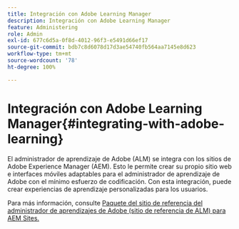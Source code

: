 ```yaml
---
title: Integración con Adobe Learning Manager
description: Integración con Adobe Learning Manager
feature: Administering
role: Admin
exl-id: 677c6d5a-0f8d-4012-96f3-e5491d66ef17
source-git-commit: bdb7c8d6078d17d3ae54740fb564aa7145e8d623
workflow-type: tm+mt
source-wordcount: '78'
ht-degree: 100%

---
```


# Integración con Adobe Learning Manager{#integrating-with-adobe-learning}

El administrador de aprendizaje de Adobe (ALM) se integra con los sitios de Adobe Experience Manager (AEM). Esto le permite crear su propio sitio web e interfaces móviles adaptables para el administrador de aprendizaje de Adobe con el mínimo esfuerzo de codificación. Con esta integración, puede crear experiencias de aprendizaje personalizadas para los usuarios.

Para más información, consulte [Paquete del sitio de referencia del administrador de aprendizajes de Adobe (sitio de referencia de ALM) para AEM Sites.](https://helpx.adobe.com/es/learning-manager/adobe-learning-manager-integration-aem.html)
